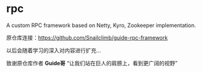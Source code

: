 # rpc
A custom RPC framework based on Netty, Kyro, Zookeeper implementation.

原仓库连接：https://github.com/Snailclimb/guide-rpc-framework

以后会随着学习的深入对内容进行扩充...

致谢原仓库作者 **Guide哥** “让我们站在巨人的肩膀上，看到更广阔的视野”
